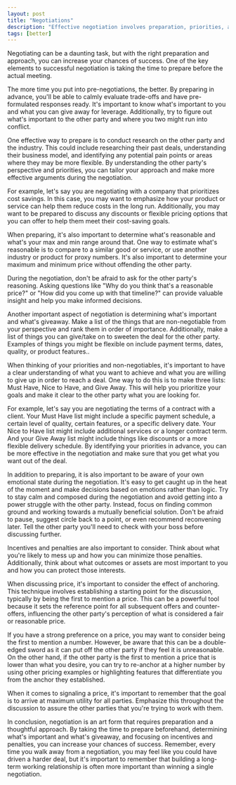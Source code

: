 ```yaml
---
layout: post
title: "Negotiations"
description: "Effective negotiation involves preparation, priorities, and flexibility."
tags: [better]
---
```


Negotiating can be a daunting task, but with the right preparation and
approach, you can increase your chances of success. One of the key elements to
successful negotiation is taking the time to prepare before the actual
meeting.

The more time you put into pre-negotiations, the better. By preparing in
advance, you'll be able to calmly evaluate trade-offs and have pre-formulated
responses ready. It's important to know what's important to you and what you
can give away for leverage. Additionally, try to figure out what's important
to the other party and where you two might run into conflict.

One effective way to prepare is to conduct research on the other party and the
industry. This could include researching their past deals, understanding their
business model, and identifying any potential pain points or areas where they
may be more flexible. By understanding the other party's perspective and
priorities, you can tailor your approach and make more effective arguments
during the negotiation.

For example, let's say you are negotiating with a company that prioritizes
cost savings. In this case, you may want to emphasize how your product or
service can help them reduce costs in the long run. Additionally, you may want
to be prepared to discuss any discounts or flexible pricing options that you
can offer to help them meet their cost-saving goals.

When preparing, it's also important to determine what's reasonable and what's
your max and min range around that. One way to estimate what's reasonable is
to compare to a similar good or service, or use another industry or product
for proxy numbers. It's also important to determine your maximum and minimum
price without offending the other party.

During the negotiation, don't be afraid to ask for the other party's
reasoning. Asking questions like "Why do you think that's a reasonable price?"
or "How did you come up with that timeline?" can provide valuable insight and
help you make informed decisions.

Another important aspect of negotiation is determining what's important and
what's giveaway. Make a list of the things that are non-negotiable from your
perspective and rank them in order of importance. Additionally, make a list of
things you can give/take on to sweeten the deal for the other party. Examples
of things you might be flexible on include payment terms, dates, quality, or
product features..

When thinking of your priorities and non-negotiables, it's important to have a
clear understanding of what you want to achieve and what you are willing to
give up in order to reach a deal. One way to do this is to make three lists:
Must Have, Nice to Have, and Give Away. This will help you prioritize your
goals and make it clear to the other party what you are looking for.

For example, let's say you are negotiating the terms of a contract with a
client. Your Must Have list might include a specific payment schedule, a
certain level of quality, certain features, or a specific delivery date. Your
Nice to Have list might include additional services or a longer contract
term. And your Give Away list might include things like discounts or a more
flexible delivery schedule. By identifying your priorities in advance, you can
be more effective in the negotiation and make sure that you get what you want
out of the deal.

In addition to preparing, it is also important to be aware of your own
emotional state during the negotiation. It's easy to get caught up in the heat
of the moment and make decisions based on emotions rather than logic. Try to
stay calm and composed during the negotiation and avoid getting into a power
struggle with the other party. Instead, focus on finding common ground and
working towards a mutually beneficial solution. Don't be afraid to pause,
suggest circle back to a point, or even recommend reconvening later.  Tell the
other party you'll need to check with your boss before discussing further.

Incentives and penalties are also important to consider. Think about what
you're likely to mess up and how you can minimize those
penalties. Additionally, think about what outcomes or assets are most
important to you and how you can protect those interests.

When discussing price, it's important to consider the effect of
anchoring. This technique involves establishing a starting point for the
discussion, typically by being the first to mention a price. This can be a
powerful tool because it sets the reference point for all subsequent offers
and counter-offers, influencing the other party's perception of what is
considered a fair or reasonable price.

If you have a strong preference on a price, you may want to consider being the
first to mention a number. However, be aware that this can be a double-edged
sword as it can put off the other party if they feel it is unreasonable. On
the other hand, if the other party is the first to mention a price that is
lower than what you desire, you can try to re-anchor at a higher number by
using other pricing examples or highlighting features that differentiate you
from the anchor they established.

When it comes to signaling a price, it's important to remember that the goal
is to arrive at maximum utility for all parties. Emphasize this throughout the
discussion to assure the other parties that you're trying to work with them.

In conclusion, negotiation is an art form that requires preparation and a
thoughtful approach. By taking the time to prepare beforehand, determining
what's important and what's giveaway, and focusing on incentives and
penalties, you can increase your chances of success. Remember, every time you
walk away from a negotiation, you may feel like you could have driven a harder
deal, but it's important to remember that building a long-term working
relationship is often more important than winning a single negotiation.



[npr]: http://www.npr.org/sections/money/2012/12/28/168197017/what-a-former-fbi-hostage-negotiator-can-teach-us-about-the-fiscal-cliff
[Harvard]: https://en.m.wikipedia.org/wiki/Method_of_Harvard_Principled_Negotiation
